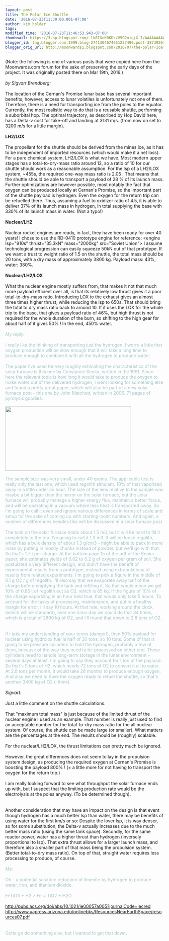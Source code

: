 ```yaml
---
layout: post
title: The Polar Ice Shuttle
date: '2016-07-23T11:30:00.001-07:00'
author: kim holder
tags: 
modified_time: '2016-07-23T11:46:53.943-07:00'
thumbnail: https://3.bp.blogspot.com/-lk6IXuK0KDk/V5O2uigjX-I/AAAAAAAAWMQ/8pwh8S4vKKg3wZjz4u_z8KDWjjMmAdL3QCK4B/s72-c/2016031918322456ed9b38efcde.png
blogger_id: tag:blogger.com,1999:blog-2741304674651227490.post-3873926165857867203
blogger_orig_url: http://moonwards1.blogspot.com/2016/07/the-polar-ice-shuttle.html
---
```


(Note: the following is one of various posts that were copied here from the Moonwards.com forum for the sake of preserving the early days of the project. It was originally posted there on Mar 19th, 2016.) <br /><br /><i>by Sigvart Brendberg:</i><br /><br />The location of the Cernan's Promise lunar base has several important benefits, however, access to lunar volatiles is unfortunately not one of them. Therefore, there is a need for transporting ice from the poles to the equator. Currently, the most realistic way to do that is a reusable shuttle, performing a suborbital hop. The optimal trajectory, as described by Hop David here, has a Delta-v cost for take-off and landing at 3131 m/s. (from now on set to 3200 m/s for a little margin).<br /><b><br /></b><b>LH2/LOX</b><br /><br />The propellant for the shuttle should be derived from the mines ice, as it has to be independent of imported resources (which would make it a net loss). For a pure chemical system, LH2/LOX is what we have. Most modern upper stages has a total-to-dry-mass ratio around 12, so a ratio of 10 for our shuttle should work as a reasonable assumption. For the Isp of a LH2/LOX system, ~455s, the required one-way mass ratio is 2.05 . That means that the shuttle should be able to transport a payload of 28 % of its launch mass. Further optimizations are however possible, most notably the fact that oxygen can be produced locally at Cernan's Promise, so the important part of the shuttle payload is hydrogen. Even the oxygen for the return trip can be refuelled there. Thus, assuming a fuel to oxidizer ratio of 4.5, it is able to deliver 37% of its launch mass in hydrogen, in total supplying the base with 330% of its launch mass in water. (Not a typo!)<br /><br /><b>Nuclear/LH2</b><br /><br />Nuclear rocket engines are ready, in fact, they have been ready for over 40 years! I chose to use the RD-0410 prototype engine for reference: &lt;engine Isp="910s" thrust="35.3kN" mass="2000kg" src="Soviet Union"&gt; I assume technological progression can easily squeeze 50kN out of that prototype. If we want a trust to weight ratio of 1.5 on the shuttle, the total mass should be 20 tons, with a dry mass of approximately 3800 kg. Payload mass: 43%, water: 380%.<br /><b><br /></b><b>Nuclear/LH2/LOX</b><br /><br />What the nuclear engine mostly suffers from, that makes it not that much more payload efficient over all, is that its relatively low thrust gives it a poor total-to-dry-mass ratio. Introducing LOX to the exhaust gives an almost three times higher thrust, while reducing the Isp to 650s. That should bring the total to dry mass ratio back to around 10. If it uses the LOX for the whole trip to the base, that gives a payload ratio of 46%, but high thrust is not required for the whole duration of the burn, so shifting to the high gear for about half of it gives 50% ! In the end, 450% water.<br /><br /><i><span style="color: #a2c4c9;">My reply:</span></i><br /><i><br /></i><span style="color: #a2c4c9; font-family: inherit;">I really like the thinking of transporting just the hydrogen. I worry a little that oxygen production will be slow enough that it will take a long time to produce enough to combine it with all the hydrogen to produce water.</span><br /><span style="color: #a2c4c9; font-family: inherit;"><br /></span><span style="color: #a2c4c9; font-family: inherit;">The paper i've used for very roughly estimating the characteristics of the solar furnace is this one by Constance Senior, written in the 1991. Since here the relevant topic is how long it would take to produce the oxygen to make water out of the delivered hydrogen, i went looking for something else and found a pretty great paper, which will also be part of a new solar furnace post - this one by John Matchett, written in 2006. 71 pages of pyrolysis goodies.</span><br /><span style="color: #a2c4c9; font-family: inherit;"><br /></span><span style="color: #a2c4c9; font-family: inherit;"><a href="http://3.bp.blogspot.com/-lk6IXuK0KDk/V5O2uigjX-I/AAAAAAAAWMQ/8pwh8S4vKKg3wZjz4u_z8KDWjjMmAdL3QCK4B/s1600/2016031918322456ed9b38efcde.png" imageanchor="1"><img border="0" height="205" src="https://3.bp.blogspot.com/-lk6IXuK0KDk/V5O2uigjX-I/AAAAAAAAWMQ/8pwh8S4vKKg3wZjz4u_z8KDWjjMmAdL3QCK4B/s400/2016031918322456ed9b38efcde.png" width="400" /></a></span><br /><span style="color: #a2c4c9; font-family: inherit;"><br /></span><span style="color: #a2c4c9; font-family: inherit;">The sample size was very small, under 40 grams. The applicable test is really only the last one, which used regolith simulant. 10% of that vaporized away in a little under an hour. The size of the lens relative to the sample was maybe a bit bigger than the mirror on the solar furnace, but the solar furnace will probably manage a higher energy flux, maintain a better focus, and will be operating in a vacuum where less heat is transported away. So i'm going to call it even and ignore various differences in terms of scale and setup for the sake of coming up with starting-point numbers. And again, a number of differences besides this will be discussed in a solar furnace post.</span><br /><span style="color: #a2c4c9; font-family: inherit;"><br /></span><span style="color: #a2c4c9; font-family: inherit;">The tank on the solar furnace holds about 1.5 m3, but it will be hard to fill it completely to the top. I'm going to call it 1.3 m3. It will be loose regolith, which has a bulk density of about 1.3 g/cm3 - might be able to pack in more mass by putting in mostly chunks instead of powder, but we'll go with that. So that's 1.7 t per charge. At the bottom page 15 of the pdf of the Senior paper, she estimates yields of 0.02 to 0.2 g of oxygen per gram of soil. She postulated a very different design, and didn't have the benefit of experimental results from a prototype, instead using extrapolations of results from related experiments. I'm going to pick a figure in the middle of 0.1 g O2 / g of regolith. I'll also say that we evaporate away half of the charge before emptying the tank and refilling it. So that would mean we get 10% of 0.85 t of regolith out as O2, which is 85 kg. If the figure of 10% of the charge vaporizing in an hour held true, that would only take 5 hours. To account for the tasks of processing, maintenance, and put in a healthy margin for error, i'll say 10 hours. At that rate, working around the clock (which will be standard), over one lunar day we could do that 34 times, which is a total of 2890 kg of O2, and i'll round that down to 2.8 tons of O2.</span><br /><span style="color: #a2c4c9; font-family: inherit;"><br /></span><br /><span style="color: #a2c4c9; font-family: inherit;">If i take my understanding of your terms (danger!), then 50% payload for nuclear using hydrolox fuel is half of 20 tons, so 10 tons. Some of that is going to be pressure cylinders to hold the hydrogen, probably a few of them, because of the way they need to be processed on either end. Those cylinders need to handle long-term storage in the lunar environment - several days at least. I'm going to say they account for 1 ton of the payload. So that's 9 tons of H2, which needs 72 tons of O2 to convert it all to water. At 2.8 tons per month, it would take 26 months to produce enough oxygen. And also we need to have the oxygen ready to refuel the shuttle, so that's another 3400 kg of O2 (i think).</span><br /><span style="font-family: inherit;"><i><br /></i></span><span style="font-family: inherit;"><i>Sigvart:</i></span><br /><span style="font-family: inherit;"><i><br /></i></span>Just a little comment on the shuttle calculations.<br /><br />That "maximum total mass" is just because of the limited thrust of the nuclear engine I used as an example. That number is really just used to find an acceptable number for the total-to-dry mass ratio for the all nuclear system. Of course, the shuttle can be made large (or smaller). What matters are the percentages at the end. The results should be (roughly) scalable.<br /><br />For the nuclear/LH2/LOX, the thrust limitations can pretty much be ignored.<br /><br />However, the great differences does not seem to lay in the propulsion system design, as producing the required oxygen at Cernan's Promise is boosting the payload 800% ! (+ a little more for not having to transport the oxygen for the return trip.)<br /><br />I am really looking forward to see what throughput the solar furnace ends up with, but I suspect that the limiting production rate would be the electrolysis at the poles anyway. (To be determined though).<br /><br /><br />Another consideration that may have an impact on the design is that event though hydrogen has a much better Isp than water, there may be benefits of using water for the first km/s or so: Despite the lover Isp, it is way denser, so for some substitution, the Delta-v actually increases due to the much better mass ratio (using the same tank space). Secondly, for the same reactor power, water has a higher thrust than hydrogen (inversely proportional to Isp). That extra thrust allows for a larger launch mass, and therefore also a smaller part of that mass being the propulsion system. (Better total-to-dry mass ratio). On top of that, straight water requires less processing to produce, of course.<br /><i><span style="color: #a2c4c9; font-family: inherit;"><br /></span></i><i><span style="color: #a2c4c9; font-family: inherit;">Me:</span></i><br /><i><span style="color: #a2c4c9; font-family: inherit;"><br /></span></i><span style="color: #a2c4c9;">Oh - a potential solution: reduction of ilmenite by hydrogen to produce water, iron, and titanium dioxide.</span><br /><span style="color: #a2c4c9;"><br /></span><span style="color: #a2c4c9;">FeTiO3 + H2 &gt; Fe + TiO2 + H2O</span><br /><span style="color: #a2c4c9;"><br /></span><span style="color: #a2c4c9;">http://pubs.acs.org/doi/abs/10.1021/ie00057a005?journalCode=iecred</span><br /><span style="color: #a2c4c9;">http://www.uapress.arizona.edu/onlinebks/ResourcesNearEarthSpace/resources07.pdf</span><br /><span style="color: #a2c4c9;"><br /></span><span style="color: #a2c4c9;"></span><br /><span style="color: #a2c4c9;">Gotta go do something else, but i wanted to get that down.</span><br /><br />